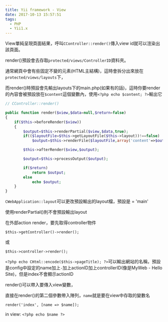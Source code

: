 ```yaml
---
title: Yii framework - View
date: 2017-10-13 15:57:51
tags:
  - PHP
  - Yii1.x
---
```

View單純呈現頁面結果，呼叫`CController::render()`傳入view id就可以渲染出該頁面。

render()預設會去存取`protected/views/ControllerID`資料夾。

通常網頁中會有些固定不變的元素(HTML主結構)，這時會拆分出來放在`protected/views/layouts`下，

而render()時預設會先輸出layouts下的main.php(如果有的話)，這時你要render的內容會被預設放在`$content`這個變數內，使用`<?php echo $content; ?>`輸出它

<!--more-->

```PHP
// CController::render()

public function render($view,$data=null,$return=false)
{
    if($this->beforeRender($view))
    {
        $output=$this->renderPartial($view,$data,true);
        if(($layoutFile=$this->getLayoutFile($this->layout))!==false)
            $output=$this->renderFile($layoutFile,array('content'=>$output),true);

        $this->afterRender($view,$output);

        $output=$this->processOutput($output);

        if($return)
            return $output;
        else
            echo $output;
    }
}
```

`CWebApplication::layout`可以更改預設輸出的layout檔，預設是 = 'main'

使用renderPartial()則不會預設輸出layout

在外部action render，要先取得controller物件

`$this->getController()->render();`

或

`$this->controller->render();`

`<?php echo CHtml::encode($this->pageTitle); ?>`可以輸出網站的名稱，預設是config中設定的name加上`-`加上actionID加上controllerID(像是MyWeb - Hello Site)，但是index不會顯示actionID

render()可以帶入要傳入view變數，

直接在render()的第二個參數帶入陣列，`name`就是要在view中存取的變數名

`render('index', [name => $name]);`

in view: `<?php echo $name ?>`
